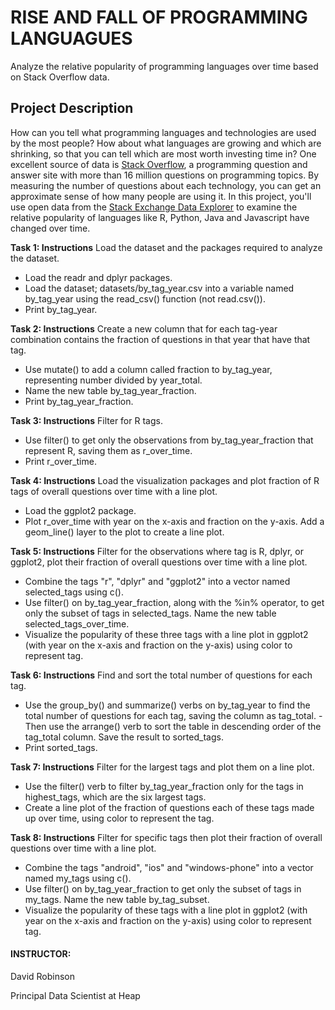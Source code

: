 # RISE AND FALL OF PROGRAMMING LANGUAGUES

Analyze the relative popularity of programming languages over time based on Stack Overflow data.

## Project Description
How can you tell what programming languages and technologies are used by the most people? How about what languages are growing and which are shrinking, so that you can tell which are most worth investing time in? One excellent source of data is [Stack Overflow](https://stackoverflow.com/), a programming question and answer site with more than 16 million questions on programming topics. By measuring the number of questions about each technology, you can get an approximate sense of how many people are using it. In this project, you'll use open data from the [Stack Exchange Data Explorer](https://data.stackexchange.com/) to examine the relative popularity of languages like R, Python, Java and Javascript have changed over time.

**Task 1: Instructions**
Load the dataset and the packages required to analyze the dataset.

- Load the readr and dplyr packages.
- Load the dataset; datasets/by_tag_year.csv into a variable named by_tag_year using the read_csv() function (not read.csv()).
- Print by_tag_year.

**Task 2: Instructions**
Create a new column that for each tag-year combination contains the fraction of questions in that year that have that tag.

- Use mutate() to add a column called fraction to by_tag_year, representing number divided by year_total. 
- Name the new table by_tag_year_fraction.
- Print by_tag_year_fraction.

**Task 3: Instructions**
Filter for R tags.

- Use filter() to get only the observations from by_tag_year_fraction that represent R, saving them as r_over_time.
- Print r_over_time.

**Task 4: Instructions**
Load the visualization packages and plot fraction of R tags of overall questions over time with a line plot.

- Load the ggplot2 package.
- Plot r_over_time with year on the x-axis and fraction on the y-axis. Add a geom_line() layer to the plot to create a line plot.

**Task 5: Instructions**
Filter for the observations where tag is R, dplyr, or ggplot2, plot their fraction of overall questions over time with a line plot.

- Combine the tags "r", "dplyr" and "ggplot2" into a vector named selected_tags using c().
- Use filter() on by_tag_year_fraction, along with the %in% operator, to get only the subset of tags in selected_tags. Name the new table selected_tags_over_time.
- Visualize the popularity of these three tags with a line plot in ggplot2 (with year on the x-axis and fraction on the y-axis) using color to represent tag.


**Task 6: Instructions**
Find and sort the total number of questions for each tag.

- Use the group_by() and summarize() verbs on by_tag_year to find the total number of questions for each tag, saving the column as tag_total. - Then use the arrange() verb to sort the table in descending order of the tag_total column. Save the result to sorted_tags.
- Print sorted_tags.

**Task 7: Instructions**
Filter for the largest tags and plot them on a line plot.

- Use the filter() verb to filter by_tag_year_fraction only for the tags in highest_tags, which are the six largest tags.
- Create a line plot of the fraction of questions each of these tags made up over time, using color to represent the tag.

**Task 8: Instructions**
Filter for specific tags then plot their fraction of overall questions over time with a line plot.

- Combine the tags "android", "ios" and "windows-phone" into a vector named my_tags using c().
- Use filter() on by_tag_year_fraction to get only the subset of tags in my_tags. Name the new table by_tag_subset.
- Visualize the popularity of these tags with a line plot in ggplot2 (with year on the x-axis and fraction on the y-axis) using color to represent tag.


#### INSTRUCTOR:
David Robinson

Principal Data Scientist at Heap